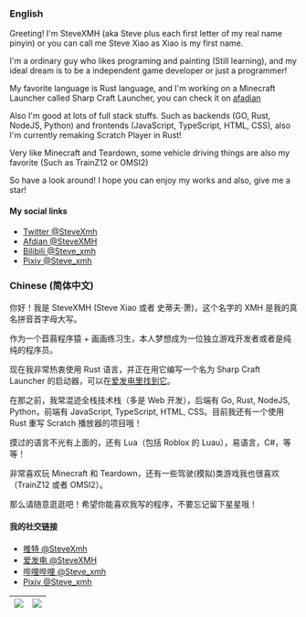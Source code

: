 ### English

Greeting! I'm SteveXMH (aka Steve plus each first letter of my real name pinyin) or you can call me Steve Xiao as Xiao is my first name.

I'm a ordinary guy who likes programing and painting (Still learning), and my ideal dream is to be a independent game developer or just a programmer!

My favorite language is Rust language, and I'm working on a Minecraft Launcher called Sharp Craft Launcher, you can check it on [afadian](https://afdian.net/@SteveXMH)

Also I'm good at lots of full stack stuffs. Such as backends (GO, Rust, NodeJS, Python) and frontends (JavaScript, TypeScript, HTML, CSS), also I'm currently remaking Scratch Player in Rust!

Very like Minecraft and Teardown, some vehicle driving things are also my favorite (Such as TrainZ12 or OMSI2)

So have a look around! I hope you can enjoy my works and also, give me a star!

#### My social links

- [Twitter @SteveXmh](https://twitter.com/SteveXmh)
- [Afdian @SteveXMH](https://afdian.net/a/SteveXMH)
- [Bilibili @Steve_xmh](https://space.bilibili.com/20875230)
- [Pixiv @Steve_xmh](https://www.pixiv.net/users/17797500)

### Chinese (简体中文)

你好！我是 SteveXMH (Steve Xiao 或者 史蒂夫·萧)，这个名字的 XMH 是我的真名拼音首字母大写。

作为一个苣蒻程序猿 + 画画练习生，本人梦想成为一位独立游戏开发者或者是纯纯的程序员。

现在我非常热衷使用 Rust 语言，并正在用它编写一个名为 Sharp Craft Launcher 的启动器，可以在[爱发电里找到它](https://afdian.net/@SteveXMH)。

在那之前，我常混迹全栈技术栈（多是 Web 开发），后端有 Go, Rust, NodeJS, Python，前端有 JavaScript, TypeScript, HTML, CSS。目前我还有一个使用 Rust 重写 Scratch 播放器的项目哦！

摸过的语言不光有上面的，还有 Lua（包括 Roblox 的 Luau），易语言，C#，等等！

非常喜欢玩 Minecraft 和 Teardown，还有一些驾驶(模拟)类游戏我也很喜欢（TrainZ12 或者 OMSI2）。

那么请随意逛逛吧！希望你能喜欢我写的程序，不要忘记留下星星哦！

#### 我的社交链接

- [推特 @SteveXmh](https://twitter.com/SteveXmh)
- [爱发电 @SteveXMH](https://afdian.net/a/SteveXMH)
- [哔哩哔哩 @Steve_xmh](https://space.bilibili.com/20875230)
- [Pixiv @Steve_xmh](https://www.pixiv.net/users/17797500)

|![](https://github-readme-stats.vercel.app/api?username=Steve-xmh&show_icons=true)|![](https://github-readme-stats.vercel.app/api/top-langs?username=Steve-xmh&exclude_repo=blog,scl&hide=c,actionscript,css,html,javascript&layout=compact)|
| ------------- | ------------- |
